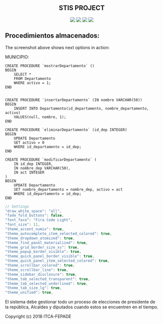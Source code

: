 <h2 align="center">STIS PROJECT</h2>

<p align="center">
  <img src="https://img.shields.io/github/issues/edgarMejia/STIS.svg?maxAge=3600&style=flat-square">&nbsp;<img src="https://img.shields.io/github/forks/edgarMejia/STIS.svg?maxAge=3600&style=flat-square">&nbsp;<img src="https://img.shields.io/github/stars/edgarMejia/STIS.svg?maxAge=3600&style=flat-square"</a>&nbsp;<img src="https://img.shields.io/github/license/edgarMejia/STIS.svg?maxAge=3600&style=flat-square">
</p>

## Procedimientos almacenados: ##

The screenshot above shows next options in action:

MUNICIPIO:
```
CREATE PROCEDURE `mostrarDepartamento` ()
BEGIN
	SELECT *
	FROM Departamento
	WHERE activo = 1;
END


CREATE PROCEDURE `insertarDepartamento` (IN nombre VARCHAR(50))
BEGIN
	INSERT INTO Departamento(id_departamento, nombre_departamento, activo)
	VALUES(null, nombre, 1);
END

CREATE PROCEDURE `eliminarDepartamento` (id_dep INTEGER)
BEGIN
	UPDATE Departamento
	SET activo = 0
	WHERE id_departamento = id_dep;
END

CREATE PROCEDURE `modificarDepartamento` (
	IN id_dep INTEGER,
	IN nombre_dep VARCHAR(50),
	IN act INTEGER
)
BEGIN
	UPDATE Departamento
	SET nombre_departamento = nombre_dep, activo = act
	WHERE id_departamento = id_dep;
END
```

```js
// Settings
"draw_white_space": "all",
"fade_fold_buttons": false,
"font_face": "Fira Code Light",
"font_size": 11,
"theme_accent_numix": true,
"theme_autocomplete_item_selected_colored": true,
"theme_dropdown_atomized": true,
"theme_find_panel_materialized": true,
"theme_grid_border_size_xs": true,
"theme_popup_border_visible": true,
"theme_quick_panel_border_visible": true,
"theme_quick_panel_item_selected_colored": true,
"theme_scrollbar_colored": true,
"theme_scrollbar_line": true,
"theme_sidebar_disclosure": true,
"theme_tab_selected_transparent": true,
"theme_tab_selected_underlined": true,
"theme_tab_size_lg": true,
"theme_unified": true,
```

El sistema debe gestionar todo un proceso de elecciones de presidente de la república,
Alcaldes y diputados cuando estos se encuentren en el tiempo.

Copyright (c) 2018 ITCA-FEPADE
